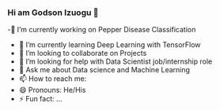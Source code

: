 ### Hi am Godson Izuogu 👋

-🔭 I’m currently working on Pepper Disease Classification
- 🌱 I’m currently learning Deep Learning with TensorFlow
- 👯 I’m looking to collaborate on Projects
- 🤔 I’m looking for help with Data Scientist job/internship role
- 💬 Ask me about Data science and Machine Learning
- 📫 How to reach me: 
- 😄 Pronouns: He/His
- ⚡ Fun fact: ...
